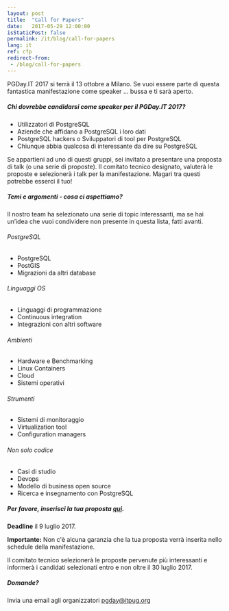 ```yaml
---
layout: post
title:  "Call for Papers"
date:   2017-05-29 12:00:00
isStaticPost: false
permalink: /it/blog/call-for-papers
lang: it
ref: cfp
redirect-from:
 - /blog/call-for-papers
---
```

PGDay.IT 2017 si terrà il 13 ottobre a Milano. Se vuoi essere parte di questa fantastica manifestazione come speaker … bussa e ti sarà aperto.

##### Chi dovrebbe candidarsi come speaker per il PGDay.IT 2017?

* Utilizzatori di PostgreSQL
* Aziende che affidano a PostgreSQL i loro dati
* PostgreSQL hackers o Sviluppatori di tool per PostgreSQL
* Chiunque abbia qualcosa di interessante da dire su PostgreSQL

Se appartieni ad uno di questi gruppi, sei invitato a presentare una proposta di talk (o una serie di proposte). Il comitato tecnico designato, valuterà le proposte e selezionerà i talk per la manifestazione. Magari tra questi potrebbe esserci il tuo!

##### Temi e argomenti - cosa ci aspettiamo?

Il nostro team ha selezionato una serie di topic interessanti, ma se hai un’idea che vuoi condividere non presente in questa lista, fatti avanti.

###### PostgreSQL

* PostgreSQL
* PostGIS
* Migrazioni da altri database

###### Linguaggi OS

* Linguaggi di programmazione
* Continuous integration
* Integrazioni con altri software

###### Ambienti

* Hardware e Benchmarking
* Linux Containers
* Cloud
* Sistemi operativi

###### Strumenti

* Sistemi di monitoraggio
* Virtualization tool
* Configuration managers

###### Non solo codice

* Casi di studio
* Devops
* Modello di business open source
* Ricerca e insegnamento con PostgreSQL


##### Per favore, inserisci la tua proposta [qui](https://goo.gl/forms/oT0q0UEXcedu1pbt1).

__Deadline__ il 9 luglio 2017.

__Importante:__ Non c'è alcuna garanzia che la tua proposta verrà inserita nello schedule della manifestazione.<br/>

Il comitato tecnico selezionerà le proposte pervenute più interessanti e informerà i candidati selezionati entro e  non oltre il 30 luglio 2017.

##### Domande? 

Invia una email agli organizzatori [pgday@itpug.org](mailto:pgday@itpug.org)
